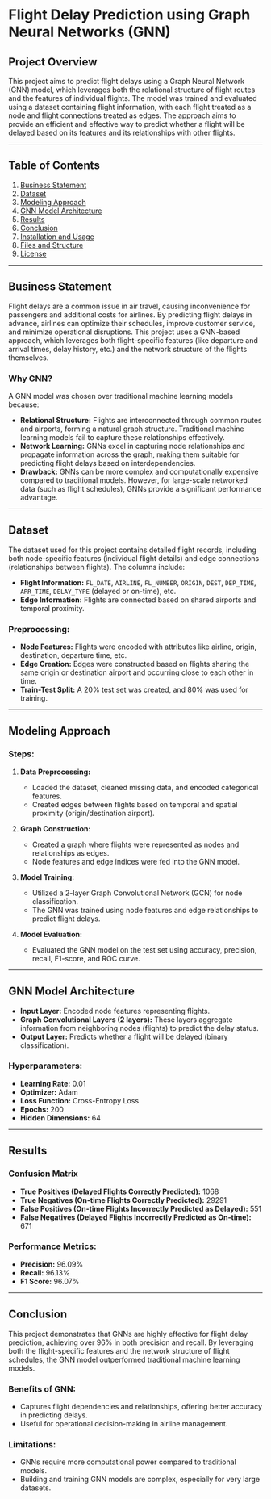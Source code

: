
# Flight Delay Prediction using Graph Neural Networks (GNN)

## Project Overview

This project aims to predict flight delays using a Graph Neural Network (GNN) model, which leverages both the relational structure of flight routes and the features of individual flights. The model was trained and evaluated using a dataset containing flight information, with each flight treated as a node and flight connections treated as edges. The approach aims to provide an efficient and effective way to predict whether a flight will be delayed based on its features and its relationships with other flights.

---

## Table of Contents
1. [Business Statement](#business-statement)
2. [Dataset](#dataset)
3. [Modeling Approach](#modeling-approach)
4. [GNN Model Architecture](#gnn-model-architecture)
5. [Results](#results)
6. [Conclusion](#conclusion)
7. [Installation and Usage](#installation-and-usage)
8. [Files and Structure](#files-and-structure)
9. [License](#license)

---

## Business Statement

Flight delays are a common issue in air travel, causing inconvenience for passengers and additional costs for airlines. By predicting flight delays in advance, airlines can optimize their schedules, improve customer service, and minimize operational disruptions. This project uses a GNN-based approach, which leverages both flight-specific features (like departure and arrival times, delay history, etc.) and the network structure of the flights themselves.

### Why GNN?
A GNN model was chosen over traditional machine learning models because:
- **Relational Structure:** Flights are interconnected through common routes and airports, forming a natural graph structure. Traditional machine learning models fail to capture these relationships effectively.
- **Network Learning:** GNNs excel in capturing node relationships and propagate information across the graph, making them suitable for predicting flight delays based on interdependencies.
- **Drawback:** GNNs can be more complex and computationally expensive compared to traditional models. However, for large-scale networked data (such as flight schedules), GNNs provide a significant performance advantage.

---

## Dataset

The dataset used for this project contains detailed flight records, including both node-specific features (individual flight details) and edge connections (relationships between flights). The columns include:

- **Flight Information:** `FL_DATE`, `AIRLINE`, `FL_NUMBER`, `ORIGIN`, `DEST`, `DEP_TIME`, `ARR_TIME`, `DELAY_TYPE` (delayed or on-time), etc.
- **Edge Information:** Flights are connected based on shared airports and temporal proximity.

### Preprocessing:
- **Node Features:** Flights were encoded with attributes like airline, origin, destination, departure time, etc.
- **Edge Creation:** Edges were constructed based on flights sharing the same origin or destination airport and occurring close to each other in time.
- **Train-Test Split:** A 20% test set was created, and 80% was used for training.

---

## Modeling Approach

### Steps:
1. **Data Preprocessing:**
   - Loaded the dataset, cleaned missing data, and encoded categorical features.
   - Created edges between flights based on temporal and spatial proximity (origin/destination airport).
  
2. **Graph Construction:**
   - Created a graph where flights were represented as nodes and relationships as edges.
   - Node features and edge indices were fed into the GNN model.

3. **Model Training:**
   - Utilized a 2-layer Graph Convolutional Network (GCN) for node classification.
   - The GNN was trained using node features and edge relationships to predict flight delays.

4. **Model Evaluation:**
   - Evaluated the GNN model on the test set using accuracy, precision, recall, F1-score, and ROC curve.

---

## GNN Model Architecture

- **Input Layer:** Encoded node features representing flights.
- **Graph Convolutional Layers (2 layers):** These layers aggregate information from neighboring nodes (flights) to predict the delay status.
- **Output Layer:** Predicts whether a flight will be delayed (binary classification).

### Hyperparameters:
- **Learning Rate:** 0.01
- **Optimizer:** Adam
- **Loss Function:** Cross-Entropy Loss
- **Epochs:** 200
- **Hidden Dimensions:** 64

---

## Results

### Confusion Matrix
- **True Positives (Delayed Flights Correctly Predicted):** 1068
- **True Negatives (On-time Flights Correctly Predicted):** 29291
- **False Positives (On-time Flights Incorrectly Predicted as Delayed):** 551
- **False Negatives (Delayed Flights Incorrectly Predicted as On-time):** 671

### Performance Metrics:
- **Precision:** 96.09% 
- **Recall:** 96.13% 
- **F1 Score:** 96.07%

---

## Conclusion

This project demonstrates that GNNs are highly effective for flight delay prediction, achieving over 96% in both precision and recall. By leveraging both the flight-specific features and the network structure of flight schedules, the GNN model outperformed traditional machine learning models.

### Benefits of GNN:
- Captures flight dependencies and relationships, offering better accuracy in predicting delays.
- Useful for operational decision-making in airline management.

### Limitations:
- GNNs require more computational power compared to traditional models.
- Building and training GNN models are complex, especially for very large datasets.
